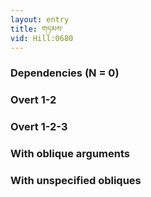 ```yaml
---
layout: entry
title: གཏམས་
vid: Hill:0680
---
```

### Dependencies (N = 0)


### Overt 1-2


### Overt 1-2-3


### With oblique arguments


### With unspecified obliques
